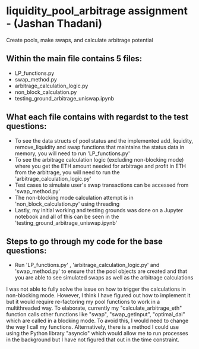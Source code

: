 # liquidity_pool_arbitrage assignment - (Jashan Thadani)
Create pools, make swaps, and calculate arbitrage potential

## Within the main file contains 5 files:

- LP_functions.py
- swap_method.py
- arbitrage_calculation_logic.py
- non_block_calculation.py
- testing_ground_arbitrage_uniswap.ipynb

## What each file contains with regardst to the test questions:

- To see the data structs of pool status and the implemented add_liquidity, remove_liquidity and swap functions that maintains the status data in memory, you will need to run 'LP_functions.py'
- To see the arbitrage calculation logic (excluding non-blocking mode) where you get the ETH amount needed for arbitrage and profit in ETH from the arbitrage, you will need to run the 'arbitrage_calculation_logic.py'
- Test cases to simulate user's swap transactions can be accessed from 'swap_method.py'
- The non-blocking mode calculation attempt is in 'non_block_calculation.py' using threading
- Lastly, my initial working and testing grounds was done on a Jupyter notebook and all of this can be seen in the 'testing_ground_arbitrage_uniswap.ipynb'


## Steps to go through my code for the base questions:
- Run 'LP_functions.py' , 'arbitrage_calculation_logic.py' and 'swap_method.py' to ensure that the pool objects are created and that you are able to see simulated swaps as well as the arbitrage calculations

I was not able to fully solve the issue on how to trigger the calculations in non-blocking mode. However, I think I have figured out how to implement it but it would require re-factoring my pool functions to work in a multithreaded way. To elaborate, currently my "calculate_arbitrage_eth" function calls other functions like "swap", "swap_getInput", "optimal_dai" which are called in a blocking mode. To avoid this, I would need to change the way I call my functions. Alternatively, there is a method I could use using the Python library "asyncio" which would allow me to run processes in the background but I have not figured that out in the time constraint.




